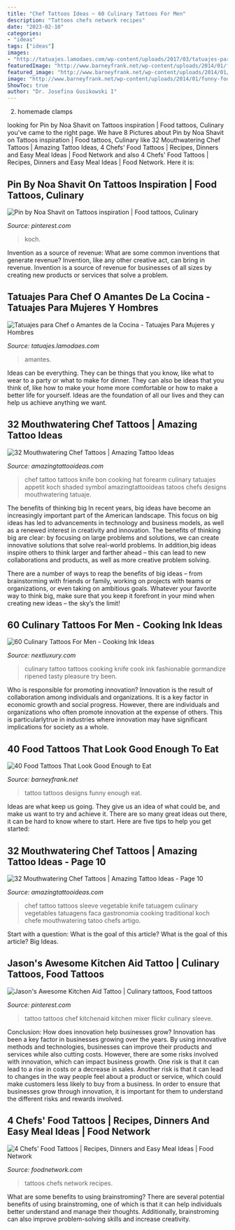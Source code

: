 ```yaml
---
title: "Chef Tattoos Ideas ~ 60 Culinary Tattoos For Men"
description: "Tattoos chefs network recipes"
date: "2023-02-10"
categories:
- "ideas"
tags: ["ideas"]
images:
- "http://tatuajes.lamodaes.com/wp-content/uploads/2017/03/tatuajes-para-chef-o-amantes-de-la-cocina-16.jpg"
featuredImage: "http://www.barneyfrank.net/wp-content/uploads/2014/01/funny-food-tattoo.jpg"
featured_image: "http://www.barneyfrank.net/wp-content/uploads/2014/01/funny-food-tattoo.jpg"
image: "http://www.barneyfrank.net/wp-content/uploads/2014/01/funny-food-tattoo.jpg"
ShowToc: true
author: "Dr. Josefina Gusikowski I"
---
```



2. homemade clamps

	

		
looking for Pin by Noa Shavit on Tattoos inspiration | Food tattoos, Culinary you've came to the right page. We have 8 Pictures about Pin by Noa Shavit on Tattoos inspiration | Food tattoos, Culinary like 32 Mouthwatering Chef Tattoos | Amazing Tattoo Ideas, 4 Chefs&#039; Food Tattoos | Recipes, Dinners and Easy Meal Ideas | Food Network and also 4 Chefs&#039; Food Tattoos | Recipes, Dinners and Easy Meal Ideas | Food Network. Here it is:
		
    
## Pin By Noa Shavit On Tattoos Inspiration | Food Tattoos, Culinary

<img loading=lazy src="https://i.pinimg.com/originals/25/cf/d7/25cfd7efd10549cc68faf6655378cc5f.jpg" onerror="this.onerror=null;this.src='https://tse3.mm.bing.net/th?id=OIP.-WG8TroTQEkHah4eN_MpjwHaHa&amp;pid=15.1';" alt="Pin by Noa Shavit on Tattoos inspiration | Food tattoos, Culinary">

_Source: pinterest.com_

>koch. 

	

Invention as a source of revenue: What are some common inventions that generate revenue?
Invention, like any other creative act, can bring in revenue. Invention is a source of revenue for businesses of all sizes by creating new products or services that solve a problem.

    
## Tatuajes Para Chef O Amantes De La Cocina - Tatuajes Para Mujeres Y Hombres

<img loading=lazy src="http://tatuajes.lamodaes.com/wp-content/uploads/2017/03/tatuajes-para-chef-o-amantes-de-la-cocina-16.jpg" onerror="this.onerror=null;this.src='https://tse4.mm.bing.net/th?id=OIP.VR4i4PQWZJXw6Vj8wFyxIwHaHa&amp;pid=15.1';" alt="Tatuajes para Chef o Amantes de la Cocina - Tatuajes Para Mujeres y Hombres">

_Source: tatuajes.lamodaes.com_

>amantes. 

	

Ideas can be everything. They can be things that you know, like what to wear to a party or what to make for dinner. They can also be ideas that you think of, like how to make your home more comfortable or how to make a better life for yourself. Ideas are the foundation of all our lives and they can help us achieve anything we want.

    
## 32 Mouthwatering Chef Tattoos | Amazing Tattoo Ideas

<img loading=lazy src="https://amazingtattooideas.com/wp-content/uploads/2016/10/Shaded-Bon-Apetit-Forearm-Tattoo.jpg" onerror="this.onerror=null;this.src='https://tse4.mm.bing.net/th?id=OIP.9gH1gPBv80jIYJZPdWWMNwHaKK&amp;pid=15.1';" alt="32 Mouthwatering Chef Tattoos | Amazing Tattoo Ideas">

_Source: amazingtattooideas.com_

>chef tattoo tattoos knife bon cooking hat forearm culinary tatuajes appetit koch shaded symbol amazingtattooideas tatoos chefs designs mouthwatering tatuaje. 

	

The benefits of thinking big
In recent years, big ideas have become an increasingly important part of the American landscape. This focus on big ideas has led to advancements in technology and business models, as well as a renewed interest in creativity and innovation.
The benefits of thinking big are clear: by focusing on large problems and solutions, we can create innovative solutions that solve real-world problems. In addition,big ideas inspire others to think larger and farther ahead – this can lead to new collaborations and products, as well as more creative problem solving.

There are a number of ways to reap the benefits of big ideas – from brainstorming with friends or family, working on projects with teams or organizations, or even taking on ambitious goals. Whatever your favorite way to think big, make sure that you keep it forefront in your mind when creating new ideas – the sky’s the limit!

    
## 60 Culinary Tattoos For Men - Cooking Ink Ideas

<img loading=lazy src="http://nextluxury.com/wp-content/uploads/guys-forearms-crossed-culinary-tool-tattoo.jpg" onerror="this.onerror=null;this.src='https://tse2.mm.bing.net/th?id=OIP.MwJWOL5VziD8-zctB6n-JgHaHa&amp;pid=15.1';" alt="60 Culinary Tattoos For Men - Cooking Ink Ideas">

_Source: nextluxury.com_

>culinary tattoo tattoos cooking knife cook ink fashionable gormandize ripened tasty pleasure try been. 

	

Who is responsible for promoting innovation?
Innovation is the result of collaboration among individuals and organizations. It is a key factor in economic growth and social progress. However, there are individuals and organizations who often promote innovation at the expense of others. This is particularlytrue in industries where innovation may have significant implications for society as a whole.

    
## 40 Food Tattoos That Look Good Enough To Eat

<img loading=lazy src="http://www.barneyfrank.net/wp-content/uploads/2014/01/funny-food-tattoo.jpg" onerror="this.onerror=null;this.src='https://tse3.mm.bing.net/th?id=OIP.Hv-W-AZH9fRbw0mKhifaQwHaJz&amp;pid=15.1';" alt="40 Food Tattoos That Look Good Enough to Eat">

_Source: barneyfrank.net_

>tattoo tattoos designs funny enough eat. 

	

Ideas are what keep us going. They give us an idea of what could be, and make us want to try and achieve it. There are so many great ideas out there, it can be hard to know where to start. Here are five tips to help you get started: 

    
## 32 Mouthwatering Chef Tattoos | Amazing Tattoo Ideas - Page 10

<img loading=lazy src="https://amazingtattooideas.com/wp-content/uploads/2016/10/Chef-Knife-with-Vegetables-Sleeve-Tattoo.jpg" onerror="this.onerror=null;this.src='https://tse3.mm.bing.net/th?id=OIP.zpHgxzD1jZktHb6CrCgiJAHaHa&amp;pid=15.1';" alt="32 Mouthwatering Chef Tattoos | Amazing Tattoo Ideas - Page 10">

_Source: amazingtattooideas.com_

>chef tattoo tattoos sleeve vegetable knife tatuagem culinary vegetables tatuagens faca gastronomia cooking traditional koch chefe mouthwatering tatoo chefs artigo. 

	

Start with a question: What is the goal of this article?
What is the goal of this article? Big Ideas.

    
## Jason&#039;s Awesome Kitchen Aid Tattoo | Culinary Tattoos, Food Tattoos

<img loading=lazy src="https://i.pinimg.com/originals/be/67/f5/be67f51f422e2ad11718725daea0946a.jpg" onerror="this.onerror=null;this.src='https://tse4.mm.bing.net/th?id=OIP.etri5jzDyH6EaZKWQVknJAAAAA&amp;pid=15.1';" alt="Jason&#039;s Awesome Kitchen Aid Tattoo | Culinary tattoos, Food tattoos">

_Source: pinterest.com_

>tattoo tattoos chef kitchenaid kitchen mixer flickr culinary sleeve. 

	

Conclusion: How does innovation help businesses grow?
Innovation has been a key factor in businesses growing over the years. By using innovative methods and technologies, businesses can improve their products and services while also cutting costs. However, there are some risks involved with innovation, which can impact business growth. One risk is that it can lead to a rise in costs or a decrease in sales. Another risk is that it can lead to changes in the way people feel about a product or service, which could make customers less likely to buy from a business. In order to ensure that businesses grow through innovation, it is important for them to understand the different risks and rewards involved.

    
## 4 Chefs&#039; Food Tattoos | Recipes, Dinners And Easy Meal Ideas | Food Network

<img loading=lazy src="http://food.fnr.sndimg.com/content/dam/images/food/fullset/2009/8/13/4/FNM100109FoodNews059_s4x3.jpg.rend.hgtvcom.966.725.suffix/1371590990755.jpeg" onerror="this.onerror=null;this.src='https://tse2.mm.bing.net/th?id=OIP.YZDyrtOGpcHOipMn1oY1EAHaFj&amp;pid=15.1';" alt="4 Chefs&#039; Food Tattoos | Recipes, Dinners and Easy Meal Ideas | Food Network">

_Source: foodnetwork.com_

>tattoos chefs network recipes. 

	

What are some benefits to using brainstroming?
There are several potential benefits of using brainstroming, one of which is that it can help individuals better understand and manage their thoughts. Additionally, brainstroming can also improve problem-solving skills and increase creativity.

